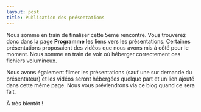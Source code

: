```yaml
---
layout: post
title: Publication des présentations
---
```


Nous somme en train de finaliser cette 5eme rencontre. Vous trouverez donc dans la page **Programme** les liens vers les présentations. Certaines présentations proposaient des vidéos que nous avons mis à côté pour le moment. Nous somme en train de voir où héberger correctement ces fichiers volumineux.

Nous avons également filmer les présentations (sauf une sur demande du présentateur) et les vidéos seront hébergées quelque part et un lien ajouté dans cette même page. Nous vous préviendrons via ce blog quand ce sera fait.

À très bientôt !
